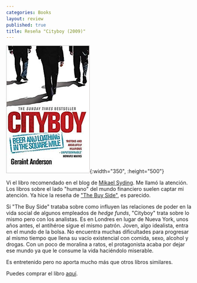 ```yaml
---
categories: Books
layout: review
published: true
title: Reseña "Cityboy (2009)"
---
```

![](/assets/cityboybeerandloathinginthesquaremile.jpg){:width="350", :height="500"}

Vi el libro recomendado en el blog de [Mikael Syding](http://mikaelsyding.com/). Me llamó la atención. Los libros sobre el lado "humano" del mundo financiero suelen captar mi atención. Ya hice la reseña de ["The Buy Side"](/books/2019/03/04/thebuyside.html), es parecido.

Si "The Buy Side" trataba sobre como influyen las relaciones de poder en la vida social de algunos empleados de _hedge funds_, "Cityboy" trata sobre lo mismo pero con los analistas. Es en Londres en lugar de Nueva York, unos años antes, el antihéroe sigue el mismo patrón. Joven, algo idealista, entra en el mundo de la bolsa. No encuentra muchas dificultades para progresar al mismo tiempo que llena su vacío existencial con comida, sexo, alcohol y drogas. Con un poco de moralina a ratos, el protagonista acaba por dejar ese mundo ya que le consume la vida haciéndolo miserable.

Es entretenido pero no aporta mucho más que otros libros similares.

Puedes comprar el libro [aquí](https://amazon.es/dp/0755346181).
